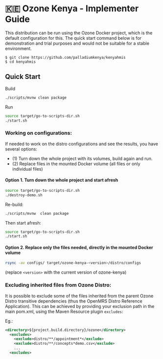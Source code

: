 # 🇰🇪 Ozone Kenya - Implementer Guide

This distribution can be run using the Ozone Docker project, which is the default configuration for this. The quick start command below is for demonstration and trial purposes and would not be suitable for a stable environment.

```
$ git clone https://github.com/palladiumkenya/kenyahmis
$ cd kenyahmis
```

## Quick Start

Build
```bash
./scripts/mvnw clean package
```

Run
```bash
source target/go-to-scripts-dir.sh
./start.sh
```

### Working on configurations:

If needed to work on the distro configurations and see the results, you have several options:
- (1) Turn down the whole project with its volumes, build again and run.
- (2) Replace files in the mounted Docker volume (all files or only individual files)

#### Option 1. Turn down the whole project and start afresh
```bash
source target/go-to-scripts-dir.sh
./destroy-demo.sh
```

Re-build:
```bash
./scripts/mvnw  clean package
```

Then start afresh:
```bash
source target/go-to-scripts-dir.sh
./start.sh
```

#### Option 2. Replace only the files needed, directly in the mounted Docker volume
```bash
rsync -av configs/ target/ozone-kenya-<version>/distro/configs
```
(replace `<version>` with the current version of ozone-kenya)

### Excluding inherited files from Ozone Distro:

It is possible to exclude some of the files inherited from the parent Ozone Distro transitive dependencies (thus the OpenMRS Distro Reference Application).
This can be achieved by providing your exclusion path in the main pom.xml, using the Maven Resource plugin `excludes`:

Eg.:
```xml
<directory>${project.build.directory}/ozone</directory>
  <excludes>
    <exclude>distro/**/appointment*</exclude>
    <exclude>distro/**/concepts*demo.csv</exclude>
    ...
  <excludes>
```
